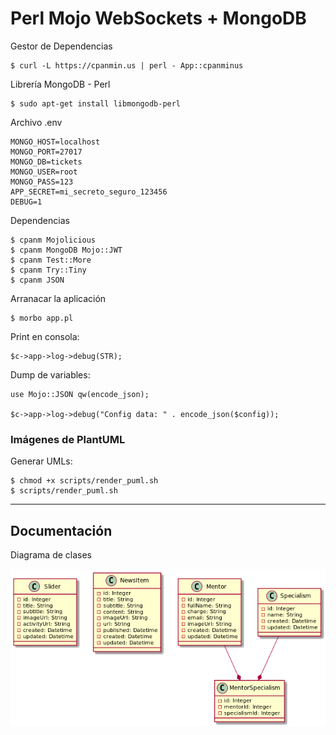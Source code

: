 # Perl Mojo WebSockets + MongoDB

Gestor de Dependencias

    $ curl -L https://cpanmin.us | perl - App::cpanminus


Librería MongoDB - Perl

    $ sudo apt-get install libmongodb-perl

Archivo .env

    MONGO_HOST=localhost
    MONGO_PORT=27017
    MONGO_DB=tickets
    MONGO_USER=root
    MONGO_PASS=123
    APP_SECRET=mi_secreto_seguro_123456
    DEBUG=1

Dependencias

    $ cpanm Mojolicious
    $ cpanm MongoDB Mojo::JWT 
    $ cpanm Test::More
    $ cpanm Try::Tiny
    $ cpanm JSON

Arranacar la aplicación

    $ morbo app.pl

Print en consola:

    $c->app->log->debug(STR);

Dump de variables:

    use Mojo::JSON qw(encode_json);

    $c->app->log->debug("Config data: " . encode_json($config));

### Imágenes de PlantUML

Generar UMLs:

    $ chmod +x scripts/render_puml.sh
    $ scripts/render_puml.sh

---

## Documentación

Diagrama de clases

![Diagrama UML](./docs/pics/class_diagram.png)